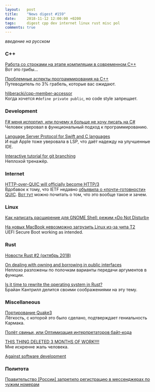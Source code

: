 ```yaml
---
layout:   post
title:    "News digest #159"
date:     2018-11-12 12:00:00 +0200
tags:     digest cpp dev internet linux rust misc pol
comments: true
---
```


_введение на русском_

### C++

[Работа со строками на этапе компиляции в современном C++](https://habr.com/post/428846/)<br/>
Вот это грибы...

[Проблемные аспекты программирования на С++](https://habr.com/post/428898/)<br/>
Путеводитель по 3% грабель, которые вас ожидают.

[hliberacki/cpp-member-accessor](https://github.com/hliberacki/cpp-member-accessor)<br/>
Когда хочется `#define private public`, но code style запрещает.

### Development

[F# меня испортил, или почему я больше не хочу писать на C#](https://habr.com/post/428930/)<br/>
Человек уверовал в функциональный подход к программированию.

[Language Server Protocol for Swift and C languages](https://nshipster.com/language-server-protocol/)<br/>
И ещё Apple тоже уверовала в LSP, что даёт надежду на улучшенные IDE.

[Interactive tutorial for git branching](https://learngitbranching.js.org/)<br/>
Неплохой тренажёр.

### Internet

[HTTP-over-QUIC will officially become HTTP/3](https://daniel.haxx.se/blog/2018/11/11/http-3/)<br/>
Вдобавок к тому, что IETF недавно [объявила о «почти-готовности» QUIC](https://habr.com/company/vasexperts/blog/429380/). [Вот тут](https://ma.ttias.be/googles-quic-protocol-moving-web-tcp-udp/) можно почитать о том, что это вообще такое и зачем.

### Linux

[Как написать расширение для GNOME Shell: режим «Do Not Disturb»](https://habr.com/post/428187/)

[На новых MacBook невозможно загрузить Linux из-за чипа T2](https://habr.com/post/429070/)<br/>
UEFI Secure Boot working as intended.

### Rust

[Новости Rust #2 (октябрь 2018)](https://habr.com/post/429038/)

[On dealing with owning and borrowing in public interfaces](https://phaazon.net/blog/on-owning-borrowing-pub-interface)<br/>
Неплохо разложены по полочкам варианты передачи аргументов в функции.

[Is it time to rewrite the operating system in Rust?](https://www.slideshare.net/bcantrill/is-it-time-to-rewrite-the-operating-system-in-rust)<br/>
Брайан Кантрилл делится своими соображениями на эту тему.

### Miscellaneous

[Портирование Quake3](https://habr.com/company/embox/blog/428634/)<br/>
Лёгкость, с которой это было сделано, подтверждает гениальность Кармака.

[Полёт свиньи, или Оптимизация интерпретаторов байт-кода](https://habr.com/company/badoo/blog/428878/)

[THIS THING DELETED 3 MONTHS OF WORK!!!!](https://github.com/Microsoft/vscode/issues/32405)<br/>
Мне искренне жаль человека.

[Against software development](http://www.rntz.net/post/against-software-development.html)

### Политота

[Правительство [России] запретило регистрацию в мессенджерах по чужим номерам](https://habr.com/post/428874/)
